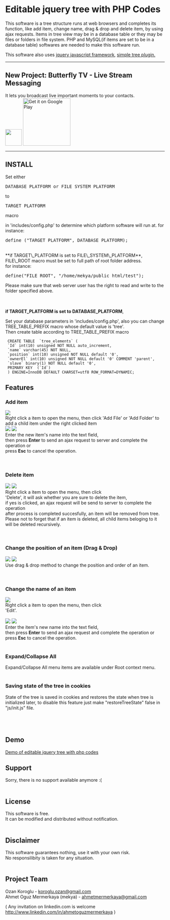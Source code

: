 # Editable jquery tree with PHP Codes #
This software is a tree structure runs at web browsers
and completes its function, like add item,
change name, drag & drop and delete item,
by using ajax requests. Items in tree view may be in a database table or
they may be files or folders in file system.
PHP and MySQL(if items are set to be in a database table) softwares are needed to make this software run.

This software also uses <a href='http://jquery.com'>jquery javascript framework</a>,
<a href='http://news.kg/wp-content/uploads/tree/'>simple tree plugin.</a>
<br />

---

## New Project: Butterfly TV - Live Stream Messaging ##
It lets you broadcast live important moments to your contacts. <br />
<a href='https://play.google.com/store/apps/details?id=com.butterfly'>
<img src='http://www.mekya.com/wp-content/uploads/2014/11/icon-butterflyTV-150x150.png' width='52' /></a>    <a href='https://play.google.com/store/apps/details?id=com.butterfly'> <img width='150' alt='Get it on Google Play' src='https://developer.android.com/images/brand/en_generic_rgb_wo_60.png' />
</a>

---

## INSTALL ##
Set either
<pre>DATABASE_PLATFORM or FILE_SYSTEM_PLATFORM</pre> to
<pre>TARGET_PLATFORM</pre> macro
in 'includes/config.php' to determine which platform software will run at.
for instance:
<pre>define ("TARGET_PLATFORM", DATABASE_PLATFORM);</pre>
<br />
**if TARGET\_PLATFORM is set to FILE\_SYSTEM\_PLATFORM**,
FILE\_ROOT macro must be set to full path of root folder address.<br />
for instance:
<pre>define("FILE_ROOT", "/home/mekya/public_html/test");</pre>
Please make sure that web server user has the right to read and write to the folder
specified above.

<br /><br />
**if TARGET\_PLATFORM is set to DATABASE\_PLATFORM**,

Set your database parameters in 'includes/config.php',
also you can change TREE\_TABLE\_PREFIX macro whose default value is 'tree'.<br />
Then create table according to TREE\_TABLE\_PREFIX macro
```
 CREATE TABLE  `tree_elements` (
 `Id` int(10) unsigned NOT NULL auto_increment,
 `name` varchar(45) NOT NULL,
 `position` int(10) unsigned NOT NULL default '0',
 `ownerEl` int(10) unsigned NOT NULL default '0' COMMENT 'parent',
 `slave` binary(1) NOT NULL default '0',
 PRIMARY KEY  (`Id`)
 ) ENGINE=InnoDB DEFAULT CHARSET=utf8 ROW_FORMAT=DYNAMIC;
```



## Features ##
### Add item ###
<img src='http://farm3.static.flickr.com/2461/3797379229_73d6dd686a.jpg' />
<br />
Right click a item to open the menu, then click
'Add File' or 'Add Folder' to add a child item under the right clicked item     <br />
<div><img src='http://farm3.static.flickr.com/2651/3797377321_38287fa01e.jpg' />
<img src='http://farm4.static.flickr.com/3584/3798193088_a555942e63_m.jpg' />
<br />
Enter the new item's name into the text field,<br>
then press <b>Enter</b> to send an ajax request to server and complete the operation or<br>
press <b>Esc</b> to cancel the operation.<br>
<br>
<br>
<h3>Delete item</h3>
<img src='http://farm4.static.flickr.com/3505/3797377485_54b38d9b55.jpg' />
<img src='http://farm4.static.flickr.com/3583/3797377947_d59031e3a3.jpg' />
<br />
Right click a item to open the menu, then click<br>
'Delete', it will ask whether you are sure to delete the item,<br>
if yes is clicked, an ajax request will be send to server to complete the operation<br>
after process is completed succesfully, an item will be removed from tree.<br>
Please not to forget that if an item is deleted, all child items beloging to it<br>
will be deleted recursively.<br>
<br>
<br>
<h3>Change the position of an item (Drag & Drop)</h3>
<img src='http://farm4.static.flickr.com/3428/3798194474_33811a50f8.jpg' />
<img src='http://farm3.static.flickr.com/2458/3797378615_f7646ab717.jpg' />
<br />
Use drag & drop method to change the position and order of an item.<br>
<br>
<br>
<h3>Change the name of an item</h3>
<img src='http://farm4.static.flickr.com/3517/3797378317_8eb784bd92.jpg' />
<br />
Right click a item to open the menu, then click<br>
'Edit'.<br>
<br />
<img src='http://farm3.static.flickr.com/2576/3798223826_479d20d779.jpg' />
<img src='http://farm3.static.flickr.com/2632/3798223620_0234323b5d.jpg' />
<br />
Enter the item's new name into the text field,<br>
then press <b>Enter</b> to send an ajax request and complete the operation or<br>
press <b>Esc</b> to cancel the operation.<br>
<br>
<h3>Expand/Collapse All</h3>
Expand/Collapse All menu items are available under Root context menu.<br>
<br>
<h3>Saving state of the tree in cookies</h3>
State of the tree is saved in cookies and restores the state when tree is initialized later, to disable this feature just make "restoreTreeState" false in  "js/init.js" file.<br>
<br>
<br>
<br>
<h2>Demo</h2>
<a href='http://www.mekya.com/blog/lang/eng/2010/03/demo-of-editable-jquery-tree-with-php-codes-duzenlenebilir-jquery-agac-yapisinin-demosu/'>Demo of editable jquery tree with php codes</a>


<h2>Support</h2>
Sorry, there is no support available anymore :(<br>
<br>
<h2>License</h2>
This software is free.<br>
It can be modified and distributed without notification.<br>
<br>
<h2>Disclaimer</h2>
This software guarantees nothing, use it with your own risk.<br>
No responsilibity is taken for any situation.<br>
<br>
<h2>Project Team</h2>
Ozan Koroglu - <a href='mailto:koroglu.ozan@gmail.com'>koroglu.ozan@gmail.com</a> <br />
Ahmet Oguz Mermerkaya (mekya) - <a href='mailto:ahmetmermerkaya@gmail.com'>ahmetmermerkaya@gmail.com</a>

( Any invitation on linkedin.com is welcome <a href='http://www.linkedin.com/in/ahmetoguzmermerkaya'>http://www.linkedin.com/in/ahmetoguzmermerkaya</a> )